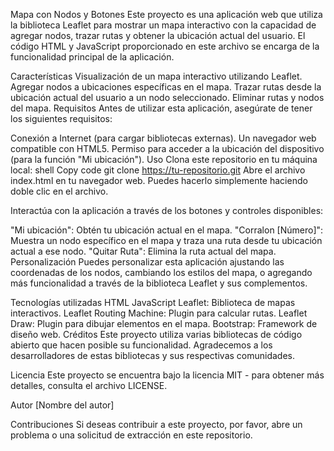Mapa con Nodos y Botones
Este proyecto es una aplicación web que utiliza la biblioteca Leaflet para mostrar un mapa interactivo con la capacidad de agregar nodos, trazar rutas y obtener la ubicación actual del usuario. El código HTML y JavaScript proporcionado en este archivo se encarga de la funcionalidad principal de la aplicación.

Características
Visualización de un mapa interactivo utilizando Leaflet.
Agregar nodos a ubicaciones específicas en el mapa.
Trazar rutas desde la ubicación actual del usuario a un nodo seleccionado.
Eliminar rutas y nodos del mapa.
Requisitos
Antes de utilizar esta aplicación, asegúrate de tener los siguientes requisitos:

Conexión a Internet (para cargar bibliotecas externas).
Un navegador web compatible con HTML5.
Permiso para acceder a la ubicación del dispositivo (para la función "Mi ubicación").
Uso
Clona este repositorio en tu máquina local:
shell
Copy code
git clone https://tu-repositorio.git
Abre el archivo index.html en tu navegador web. Puedes hacerlo simplemente haciendo doble clic en el archivo.

Interactúa con la aplicación a través de los botones y controles disponibles:

"Mi ubicación": Obtén tu ubicación actual en el mapa.
"Corralon [Número]": Muestra un nodo específico en el mapa y traza una ruta desde tu ubicación actual a ese nodo.
"Quitar Ruta": Elimina la ruta actual del mapa.
Personalización
Puedes personalizar esta aplicación ajustando las coordenadas de los nodos, cambiando los estilos del mapa, o agregando más funcionalidad a través de la biblioteca Leaflet y sus complementos.

Tecnologías utilizadas
HTML
JavaScript
Leaflet: Biblioteca de mapas interactivos.
Leaflet Routing Machine: Plugin para calcular rutas.
Leaflet Draw: Plugin para dibujar elementos en el mapa.
Bootstrap: Framework de diseño web.
Créditos
Este proyecto utiliza varias bibliotecas de código abierto que hacen posible su funcionalidad. Agradecemos a los desarrolladores de estas bibliotecas y sus respectivas comunidades.

Licencia
Este proyecto se encuentra bajo la licencia MIT - para obtener más detalles, consulta el archivo LICENSE.

Autor
[Nombre del autor]

Contribuciones
Si deseas contribuir a este proyecto, por favor, abre un problema o una solicitud de extracción en este repositorio.
